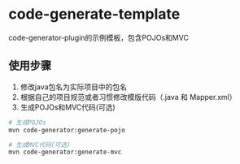 # code-generate-template
code-generator-plugin的示例模板，包含POJOs和MVC

## 使用步骤

1. 修改java包名为实际项目中的包名
2. 根据自己的项目规范或者习惯修改模版代码（.java 和 Mapper.xml）
3. 生成POJOs和MVC代码(可选)
```bash
# 生成POJOs
mvn code-generator:generate-pojo

# 生成MVC代码(可选)
mvn code-generator:generate-mvc
```